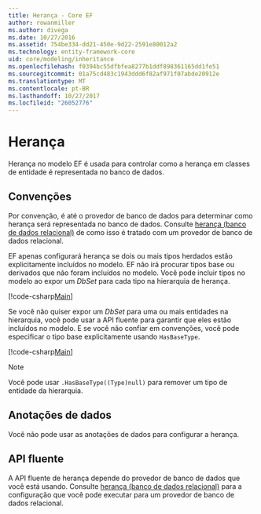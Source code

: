 ```yaml
---
title: Herança - Core EF
author: rowanmiller
ms.author: divega
ms.date: 10/27/2016
ms.assetid: 754be334-dd21-450e-9d22-2591e80012a2
ms.technology: entity-framework-core
uid: core/modeling/inheritance
ms.openlocfilehash: f0394bc55dfbfea8277b1ddf898361165dd1fe51
ms.sourcegitcommit: 01a75cd483c1943ddd6f82af971f07abde20912e
ms.translationtype: MT
ms.contentlocale: pt-BR
ms.lasthandoff: 10/27/2017
ms.locfileid: "26052776"
---
```

# <a name="inheritance"></a>Herança

Herança no modelo EF é usada para controlar como a herança em classes de entidade é representada no banco de dados.

## <a name="conventions"></a>Convenções

Por convenção, é até o provedor de banco de dados para determinar como herança será representada no banco de dados. Consulte [herança (banco de dados relacional)](relational/inheritance.md) de como isso é tratado com um provedor de banco de dados relacional.

EF apenas configurará herança se dois ou mais tipos herdados estão explicitamente incluídos no modelo. EF não irá procurar tipos base ou derivados que não foram incluídos no modelo. Você pode incluir tipos no modelo ao expor um *DbSet<TEntity>*  para cada tipo na hierarquia de herança.

[!code-csharp[Main](../../../samples/core/Modeling/Conventions/Samples/InheritanceDbSets.cs?highlight=3-4&name=Model)]

Se você não quiser expor um *DbSet<TEntity>*  para uma ou mais entidades na hierarquia, você pode usar a API fluente para garantir que eles estão incluídos no modelo.
E se você não confiar em convenções, você pode especificar o tipo base explicitamente usando `HasBaseType`.

[!code-csharp[Main](../../../samples/core/Modeling/Conventions/Samples/InheritanceModelBuilder.cs?highlight=7&name=Context)]

> [!NOTE]
> Você pode usar `.HasBaseType((Type)null)` para remover um tipo de entidade da hierarquia.

## <a name="data-annotations"></a>Anotações de dados

Você não pode usar as anotações de dados para configurar a herança.

## <a name="fluent-api"></a>API fluente

A API fluente de herança depende do provedor de banco de dados que você está usando. Consulte [herança (banco de dados relacional)](relational/inheritance.md) para a configuração que você pode executar para um provedor de banco de dados relacional.
